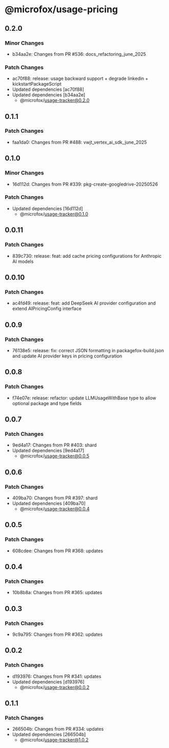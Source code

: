 # @microfox/usage-pricing

## 0.2.0

### Minor Changes

- b34aa2e: Changes from PR #536: docs_refactoring_june_2025

### Patch Changes

- ac70f88: release: usage backward support + degrade linkedin + kickstartPackageScript
- Updated dependencies [ac70f88]
- Updated dependencies [b34aa2e]
  - @microfox/usage-tracker@0.2.0

## 0.1.1

### Patch Changes

- faa1da0: Changes from PR #488: vwjt_vertex_ai_sdk_june_2025

## 0.1.0

### Minor Changes

- 16d112d: Changes from PR #339: pkg-create-googledrive-20250526

### Patch Changes

- Updated dependencies [16d112d]
  - @microfox/usage-tracker@0.1.0

## 0.0.11

### Patch Changes

- 839c730: release: feat: add cache pricing configurations for Anthropic AI models

## 0.0.10

### Patch Changes

- ac4fd49: release: feat: add DeepSeek AI provider configuration and extend AIPricingConfig interface

## 0.0.9

### Patch Changes

- 76138e5: release: fix: correct JSON formatting in packagefox-build.json and update AI provider keys in pricing configuration

## 0.0.8

### Patch Changes

- f74e07e: release: refactor: update LLMUsageWithBase type to allow optional package and type fields

## 0.0.7

### Patch Changes

- 9ed4a17: Changes from PR #403: shard
- Updated dependencies [9ed4a17]
  - @microfox/usage-tracker@0.0.5

## 0.0.6

### Patch Changes

- 409ba70: Changes from PR #397: shard
- Updated dependencies [409ba70]
  - @microfox/usage-tracker@0.0.4

## 0.0.5

### Patch Changes

- 608cdee: Changes from PR #368: updates

## 0.0.4

### Patch Changes

- 10b8b8a: Changes from PR #365: updates

## 0.0.3

### Patch Changes

- 9c9a795: Changes from PR #362: updates

## 0.0.2

### Patch Changes

- d193976: Changes from PR #341: updates
- Updated dependencies [d193976]
  - @microfox/usage-tracker@0.0.2

## 0.1.1

### Patch Changes

- 266504b: Changes from PR #334: updates
- Updated dependencies [266504b]
  - @microfox/usage-tracker@1.0.2
